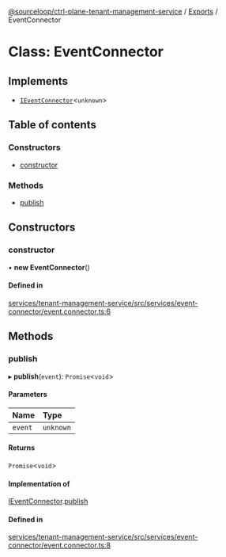 [@sourceloop/ctrl-plane-tenant-management-service](../README.md) / [Exports](../modules.md) / EventConnector

# Class: EventConnector

## Implements

- [`IEventConnector`](../interfaces/IEventConnector.md)<`unknown`\>

## Table of contents

### Constructors

- [constructor](EventConnector.md#constructor)

### Methods

- [publish](EventConnector.md#publish)

## Constructors

### constructor

• **new EventConnector**()

#### Defined in

[services/tenant-management-service/src/services/event-connector/event.connector.ts:6](https://github.com/sourcefuse/arc-saas/blob/5e03dcb/services/tenant-management-service/src/services/event-connector/event.connector.ts#L6)

## Methods

### publish

▸ **publish**(`event`): `Promise`<`void`\>

#### Parameters

| Name | Type |
| :------ | :------ |
| `event` | `unknown` |

#### Returns

`Promise`<`void`\>

#### Implementation of

[IEventConnector](../interfaces/IEventConnector.md).[publish](../interfaces/IEventConnector.md#publish)

#### Defined in

[services/tenant-management-service/src/services/event-connector/event.connector.ts:8](https://github.com/sourcefuse/arc-saas/blob/5e03dcb/services/tenant-management-service/src/services/event-connector/event.connector.ts#L8)
